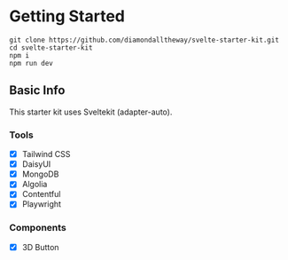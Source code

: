 # Getting Started

```
git clone https://github.com/diamondalltheway/svelte-starter-kit.git
cd svelte-starter-kit
npm i
npm run dev
```

## Basic Info

This starter kit uses Sveltekit (adapter-auto).

### Tools

- [x] Tailwind CSS
- [x] DaisyUI
- [x] MongoDB
- [x] Algolia
- [x] Contentful
- [x] Playwright

### Components

- [x] 3D Button
